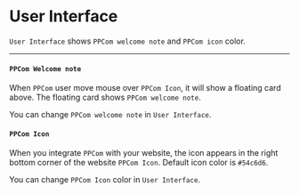 # User Interface

`User Interface` shows `PPCom welcome note` and `PPCom icon` color.

---------

#### `PPCom Welcome note`

When `PPCom` user move mouse over `PPCom Icon`, it will show a floating card above. The floating card shows `PPCom welcome note`.

You can change `PPCom welcome note` in `User Interface`.

#### `PPCom Icon`

When you integrate `PPCom` with your website, the icon appears in the right bottom corner of the website `PPCom Icon`. Default icon color is `#54c6d6`.

You can change `PPCom Icon` color in `User Interface`.
